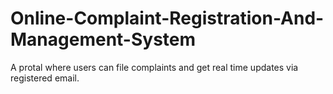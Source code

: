 # Online-Complaint-Registration-And-Management-System
A protal where users can file complaints and get real time updates via registered email.
